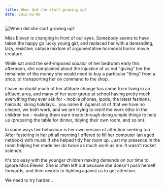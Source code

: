 ```yaml
---
title: When did she start growing up?
date: 2012-05-06
---
```


![When did she start growing up?](https://source.unsplash.com/7QCBakMyDCE/1600x900)

Miss Eleven is changing in front of our eyes. Somebody seems to have taken the happy go lucky young girl, and replaced her with a demanding, lazy, resistive, obtuse mixture of argumentative hormonal horror movie creature.

While sat amid the self-imposed squalor of her bedroom early this afternoon, she complained about the injustice of us not "giving" her the remainder of the money she would need to buy a particular "thing" from a shop, or transporting her on command to the shop.

I have no doubt much of her attitude change has come from living in an affluent area, and many of her peer group at school having pretty much everything they ever ask for - mobile phones, ipods, the latest fashions, haircuts, skiing holidays... you name it. Against all of that we have no cleaner, we both work, and we are trying to instill the work ethic in the children too - making them earn treats through doing simple things to help us (preparing the table for dinner, tidying their own room, and so on).

In some ways her behaviour is her own version of attention seeking too. After festering in her pit all morning I offered to fill her computer (an aged netbook) with music if she helped tidy her room up. Just my presence in the room helping her made her do twice as much work as me. It wasn't rocket science.

It's too easy with the younger children making demands on our time to ignore Miss Eleven. She is often left out because she doesn't push herself forwards, and then resorts to fighting against us to get attention.

We need to try harder...